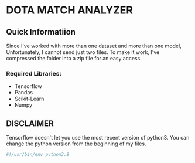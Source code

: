 # DOTA MATCH ANALYZER

## Quick Informatiion 
Since I've worked with more than one dataset and more than one model,
Unfortunately, I cannot send just two files. To make it work, I've compressed
the folder into a zip file for an easy access.

### Required Libraries:
- Tensorflow
- Pandas
- Scikit-Learn
- Numpy

## DISCLAIMER
Tensorflow doesn't let you use the most recent version of python3. You can
change the python version from the beginning of my files.

```bash
#!/usr/bin/env python3.8
```

